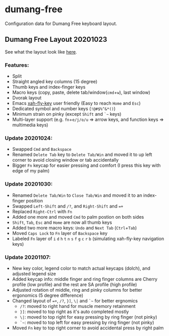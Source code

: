 # dumang-free
Configuration data for Dumang Free keyboard layout.

## Dumang Free Layout 20201023

See what the layout look like [here](http://www.keyboard-layout-editor.com/#/gists/ba2f6453e9ff54037c17aef8be461320).

### Features:
 - Split
 - Straight angled key columns (15 degree)
 - Thumb keys and index-finger keys
 - Macro keys (copy, paste, delete tab/window(`cmd`+`w`), last window)
 - Dvorak layout
 - Emacs [xah-fly-key](http://ergoemacs.org/misc/ergoemacs_vi_mode.html) user friendly (Easy to reach `Home` and `Esc`)
 - Dedicated symbol and number keys (`!@#$%^&*()`)
 - Minimum strain on pinky (except `Shift` and `` `~ `` keys)
 - Multi-layer support (e.g. `fn`+`e/j/o/u` => arrow keys, and function keys => multimedia keys)

### Update 20201024:
 - Swapped `Cmd` and `Backspace`
 - Renamed `Delete Tab` key to `Delete Tab/Win` and moved it to up left corner to avoid closing window or tab accidentally
 - Bigger `Fn` keycap for easier pressing and comfort (I press this key with edge of my palm)

### Update 20201030:
 - Renamed `Delete Tab/Win` to `Close Tab/Win` and moved it to an index-finger position
 - Swapped `Left-Shift` and `/?`, and `Right-Shift` and `=+`
 - Replaced `Right-Ctrl` with `Fn`
 - Added one more and moved `Cmd` to palm postion on both sides
 - `Shift`, `Tab`, `Esc` and `Home` are now all thumb keys
 - Added two more macro keys: `Undo` and `Next Tab` (`Ctrl`+`Tab`)
 - Moved `Caps Lock` to `Fn` layer of `Backspace` key
 - Labeled `Fn` layer of `i` `d` `h` `t` `n` `s` `f` `g` `c` `r` `b` (simulating xah-fly-key navigation keys)

### Update 20201107:
 - New key color, legend color to match actual keycaps (dolch), and adjusted legend size
 - Added keycap info: middle finger and ring finger columns are Cherry profile (low profile) and the rest are SA profile (high profile)
 - Adjusted rotation of middle, ring and pinky columns for better ergonomics (5 degree difference)
 - Changed layout of `=+`, `/?`, `}]`, `\|` and `` `~ `` for better ergnomics
   - `/?`: moved to right hand for muscle memory retainment
   - `}]`: moved to top right as it's auto completed mostly
   - `\|`: moved to top right for easy pressing by ring finger (not pinky)
   - `` `~ ``: moved to top left for easy pressing by ring finger (not pinky)
 - Moved `Fn` key to top right corner to avoid accidental press by right palm
